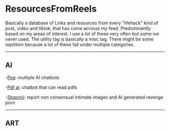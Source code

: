 # ResourcesFromReels
Basically a database of Links and resources from every "lifehack" kind of post, video and tiktok, that has come acrosss my feed.
Predominantly based on my areas of interest. I use a lot of these very often but some ive never used. The utility tag is basically a misc tag.
There might be some repitition because a lot of these fall under multiple categories.
___

## AI
-[Poe](https://poe.com/): multiple AI chatbots

-[Pdf ai](https://pdf.ai/): chatbot that can read pdfs

-[Stopncii](https://stopncii.org/): report non consensual intimate images and AI generated revenge porn

___

## ART
